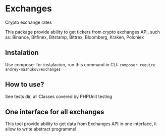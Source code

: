 # Exchanges
Crypto exchange rates

This package provide ability to get tickers from crypto exchanges API, such as: Binance, Bitfinex, Bitstamp, Bittrex, Bloomberg, Kraken, Poloniex

## Instalation

Use composer for instalacion, run this command in CLI: `composer require andrey-mashukov/exchanges`

## How to use?

See tests dir, all Classes covered by PHPUnit testing

## One interface for all exchanges

This tool provide ability to get data from Exchanges API in one interface, it allow to write abstract programms!
